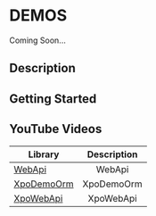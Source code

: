 # DEMOS

Coming Soon...

## Description

## Getting Started

## YouTube Videos




| Library        | Description   |
| ------------- |:-------------:| 
|[WebApi](https://github.com/egarim/BitFrameWorks/tree/master/src/Demos/Network/WebApi)      | WebApi|
|[XpoDemoOrm](https://github.com/egarim/BitFrameWorks/tree/master/src/Demos/XpoDemoOrm)      | XpoDemoOrm|
|[XpoWebApi](https://github.com/egarim/BitFrameWorks/tree/master/src/Demos/XpoWebApi)        | XpoWebApi|



